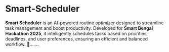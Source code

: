 # Smart-Scheduler
**Smart Scheduler** is an AI-powered routine optimizer designed to streamline task management and boost productivity. Developed for **Smart Bengal Hackathon 2025**, it intelligently schedules tasks based on priorities, deadlines, and user preferences, ensuring an efficient and balanced workflow. 🚀.......
